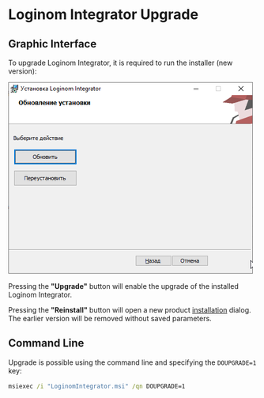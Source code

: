# Loginom Integrator Upgrade

## Graphic Interface

To upgrade Loginom Integrator, it is required to run the installer (new version):

![](../../images/integrator_msi_upgrade.png)

Pressing the **"Upgrade"** button will enable the upgrade of the installed Loginom Integrator.

Pressing the **"Reinstall"** button will open a new product [installation](./setup.md) dialog. The earlier version will be removed without saved parameters.

## Command Line

Upgrade is possible using the command line and specifying the `DOUPGRADE=1` key:

```cmd
msiexec /i "LoginomIntegrator.msi" /qn DOUPGRADE=1
```
